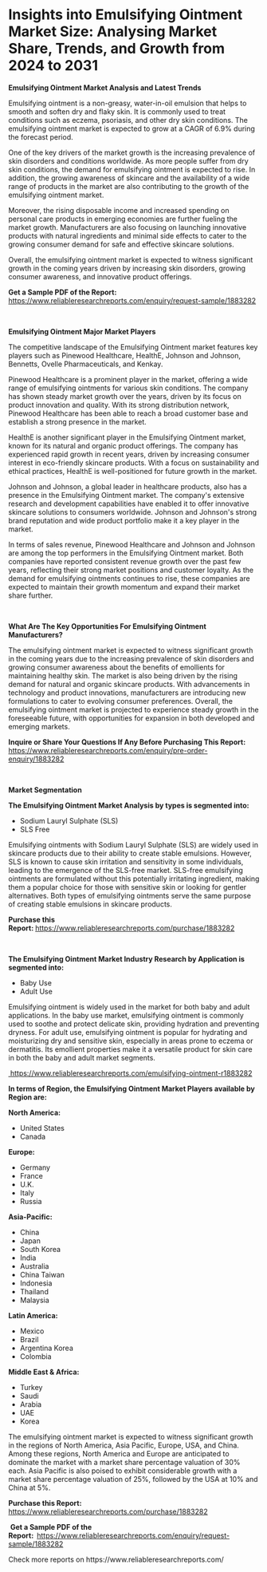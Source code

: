 <p><h1>Insights into Emulsifying Ointment Market Size: Analysing Market Share, Trends, and Growth from 2024 to 2031</h1></p><p><strong>Emulsifying Ointment Market Analysis and Latest Trends</strong></p>
<p><p>Emulsifying ointment is a non-greasy, water-in-oil emulsion that helps to smooth and soften dry and flaky skin. It is commonly used to treat conditions such as eczema, psoriasis, and other dry skin conditions. The emulsifying ointment market is expected to grow at a CAGR of 6.9% during the forecast period.</p><p>One of the key drivers of the market growth is the increasing prevalence of skin disorders and conditions worldwide. As more people suffer from dry skin conditions, the demand for emulsifying ointment is expected to rise. In addition, the growing awareness of skincare and the availability of a wide range of products in the market are also contributing to the growth of the emulsifying ointment market.</p><p>Moreover, the rising disposable income and increased spending on personal care products in emerging economies are further fueling the market growth. Manufacturers are also focusing on launching innovative products with natural ingredients and minimal side effects to cater to the growing consumer demand for safe and effective skincare solutions.</p><p>Overall, the emulsifying ointment market is expected to witness significant growth in the coming years driven by increasing skin disorders, growing consumer awareness, and innovative product offerings.</p></p>
<p><strong>Get a Sample PDF of the Report:&nbsp;</strong> <a href="https://www.reliableresearchreports.com/enquiry/request-sample/1883282">https://www.reliableresearchreports.com/enquiry/request-sample/1883282</a></p>
<p>&nbsp;</p>
<p><strong>Emulsifying Ointment Major Market Players</strong></p>
<p><p>The competitive landscape of the Emulsifying Ointment market features key players such as Pinewood Healthcare, HealthE, Johnson and Johnson, Bennetts, Ovelle Pharmaceuticals, and Kenkay. </p><p>Pinewood Healthcare is a prominent player in the market, offering a wide range of emulsifying ointments for various skin conditions. The company has shown steady market growth over the years, driven by its focus on product innovation and quality. With its strong distribution network, Pinewood Healthcare has been able to reach a broad customer base and establish a strong presence in the market.</p><p>HealthE is another significant player in the Emulsifying Ointment market, known for its natural and organic product offerings. The company has experienced rapid growth in recent years, driven by increasing consumer interest in eco-friendly skincare products. With a focus on sustainability and ethical practices, HealthE is well-positioned for future growth in the market.</p><p>Johnson and Johnson, a global leader in healthcare products, also has a presence in the Emulsifying Ointment market. The company's extensive research and development capabilities have enabled it to offer innovative skincare solutions to consumers worldwide. Johnson and Johnson's strong brand reputation and wide product portfolio make it a key player in the market.</p><p>In terms of sales revenue, Pinewood Healthcare and Johnson and Johnson are among the top performers in the Emulsifying Ointment market. Both companies have reported consistent revenue growth over the past few years, reflecting their strong market positions and customer loyalty. As the demand for emulsifying ointments continues to rise, these companies are expected to maintain their growth momentum and expand their market share further.</p></p>
<p>&nbsp;</p>
<p><strong>What Are The Key Opportunities For Emulsifying Ointment Manufacturers?</strong></p>
<p><p>The emulsifying ointment market is expected to witness significant growth in the coming years due to the increasing prevalence of skin disorders and growing consumer awareness about the benefits of emollients for maintaining healthy skin. The market is also being driven by the rising demand for natural and organic skincare products. With advancements in technology and product innovations, manufacturers are introducing new formulations to cater to evolving consumer preferences. Overall, the emulsifying ointment market is projected to experience steady growth in the foreseeable future, with opportunities for expansion in both developed and emerging markets.</p></p>
<p><strong>Inquire or Share Your Questions If Any Before Purchasing This Report:</strong> <a href="https://www.reliableresearchreports.com/enquiry/pre-order-enquiry/1883282">https://www.reliableresearchreports.com/enquiry/pre-order-enquiry/1883282</a></p>
<p>&nbsp;</p>
<p><strong>Market Segmentation</strong></p>
<p><strong>The Emulsifying Ointment Market Analysis by types is segmented into:</strong></p>
<p><ul><li>Sodium Lauryl Sulphate (SLS)</li><li>SLS Free</li></ul></p>
<p><p>Emulsifying ointments with Sodium Lauryl Sulphate (SLS) are widely used in skincare products due to their ability to create stable emulsions. However, SLS is known to cause skin irritation and sensitivity in some individuals, leading to the emergence of the SLS-free market. SLS-free emulsifying ointments are formulated without this potentially irritating ingredient, making them a popular choice for those with sensitive skin or looking for gentler alternatives. Both types of emulsifying ointments serve the same purpose of creating stable emulsions in skincare products.</p></p>
<p><strong>Purchase this Report:&nbsp;</strong><a href="https://www.reliableresearchreports.com/purchase/1883282">https://www.reliableresearchreports.com/purchase/1883282</a></p>
<p>&nbsp;</p>
<p><strong>The Emulsifying Ointment Market Industry Research by Application is segmented into:</strong></p>
<p><ul><li>Baby Use</li><li>Adult Use</li></ul></p>
<p><p>Emulsifying ointment is widely used in the market for both baby and adult applications. In the baby use market, emulsifying ointment is commonly used to soothe and protect delicate skin, providing hydration and preventing dryness. For adult use, emulsifying ointment is popular for hydrating and moisturizing dry and sensitive skin, especially in areas prone to eczema or dermatitis. Its emollient properties make it a versatile product for skin care in both the baby and adult market segments.</p></p>
<p><a href="https://www.reliableresearchreports.com/emulsifying-ointment-r1883282">&nbsp;https://www.reliableresearchreports.com/emulsifying-ointment-r1883282</a></p>
<p><strong>In terms of Region, the Emulsifying Ointment Market Players available by Region are:</strong></p>
<p>
    <p> <strong> North America: </strong>
        <ul>
            <li>United States</li>
            <li>Canada</li>
        </ul>
        </p> 
    <p> <strong> Europe: </strong>
        <ul>
            <li>Germany</li>
            <li>France</li>
            <li>U.K.</li>
            <li>Italy</li>
            <li>Russia</li>
        </ul>
        </p> 
    <p> <strong> Asia-Pacific: </strong>
        <ul>
            <li>China</li>
            <li>Japan</li>
            <li>South Korea</li>
            <li>India</li>
            <li>Australia</li>
            <li>China Taiwan</li>
            <li>Indonesia</li>
            <li>Thailand</li>
            <li>Malaysia</li>
        </ul>
        </p> 
    <p> <strong> Latin America: </strong>
        <ul>
            <li>Mexico</li>
            <li>Brazil</li>
            <li>Argentina Korea</li>
            <li>Colombia</li>
        </ul>
        </p> 
    <p> <strong> Middle East & Africa: </strong>
        <ul>
            <li>Turkey</li>
            <li>Saudi</li>
            <li>Arabia</li>
            <li>UAE</li>
            <li>Korea</li>
        </ul>
    </p>
    </p>
<p><p>The emulsifying ointment market is expected to witness significant growth in the regions of North America, Asia Pacific, Europe, USA, and China. Among these regions, North America and Europe are anticipated to dominate the market with a market share percentage valuation of 30% each. Asia Pacific is also poised to exhibit considerable growth with a market share percentage valuation of 25%, followed by the USA at 10% and China at 5%.</p></p>
<p><strong>Purchase this Report: </strong><a href="https://www.reliableresearchreports.com/purchase/1883282">https://www.reliableresearchreports.com/purchase/1883282</a></p>
<p>&nbsp;<strong>Get a Sample PDF of the Report:&nbsp;&nbsp;</strong><a href="https://www.reliableresearchreports.com/enquiry/request-sample/1883282">https://www.reliableresearchreports.com/enquiry/request-sample/1883282</a></p>
<p><strong></strong></p>
<p>Check more reports on https://www.reliableresearchreports.com/</p>